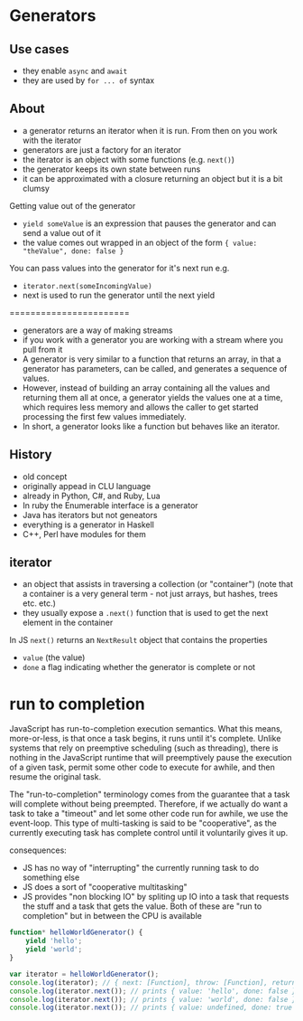 # Generators

## Use cases

- they enable `async` and `await`
- they are used by `for ... of` syntax

## About

- a generator returns an iterator when it is run. From then on you work with the
  iterator
- generators are just a factory for an iterator
- the iterator is an object with some functions (e.g. `next()`)
- the generator keeps its own state between runs
- it can be approximated with a closure returning an object but it is a bit
  clumsy

Getting value out of the generator

- `yield someValue` is an expression that pauses the generator and can send a
  value out of it
- the value comes out wrapped in an object of the form
  `{ value: "theValue", done: false }`

You can pass values into the generator for it's next run e.g.

- `iterator.next(someIncomingValue)`
- next is used to run the generator until the next yield

=======================

- generators are a way of making streams
- if you work with a generator you are working with a stream where you pull from
  it
- A generator is very similar to a function that returns an array, in that a
  generator has parameters, can be called, and generates a sequence of values.
- However, instead of building an array containing all the values and returning
  them all at once, a generator yields the values one at a time, which requires
  less memory and allows the caller to get started processing the first few
  values immediately.
- In short, a generator looks like a function but behaves like an iterator.

## History

- old concept
- originally appead in CLU language
- already in Python, C#, and Ruby, Lua
- In ruby the Enumerable interface is a generator
- Java has iterators but not geneators
- everything is a generator in Haskell
- C++, Perl have modules for them

## iterator

- an object that assists in traversing a collection (or "container") (note that
  a container is a very general term - not just arrays, but hashes, trees etc.
  etc.)
- they usually expose a `.next()` function that is used to get the next element
  in the container

In JS `next()` returns an `NextResult` object that contains the properties

- `value` (the value)
- `done` a flag indicating whether the generator is complete or not

# run to completion

JavaScript has run-to-completion execution semantics. What this means,
more-or-less, is that once a task begins, it runs until it's complete. Unlike
systems that rely on preemptive scheduling (such as threading), there is nothing
in the JavaScript runtime that will preemptively pause the execution of a given
task, permit some other code to execute for awhile, and then resume the original
task.

The "run-to-completion" terminology comes from the guarantee that a task will
complete without being preempted. Therefore, if we actually do want a task to
take a "timeout" and let some other code run for awhile, we use the event-loop.
This type of multi-tasking is said to be "cooperative", as the currently
executing task has complete control until it voluntarily gives it up.

consequences:

- JS has no way of "interrupting" the currently running task to do something
  else
- JS does a sort of "cooperative multitasking"
- JS provides "non blocking IO" by spliting up IO into a task that requests the
  stuff and a task that gets the value. Both of these are "run to completion"
  but in between the CPU is available

```js
function* helloWorldGenerator() {
    yield 'hello';
    yield 'world';
}

var iterator = helloWorldGenerator();
console.log(iterator); // { next: [Function], throw: [Function], return: [Function] }
console.log(iterator.next()); // prints { value: 'hello', done: false }
console.log(iterator.next()); // prints { value: 'world', done: false }
console.log(iterator.next()); // prints { value: undefined, done: true }
```

